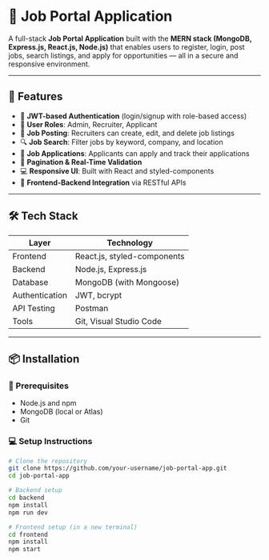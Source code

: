 # 💼 Job Portal Application

A full-stack **Job Portal Application** built with the **MERN stack (MongoDB, Express.js, React.js, Node.js)** that enables users to register, login, post jobs, search listings, and apply for opportunities — all in a secure and responsive environment.

---

## 🚀 Features

- 🔐 **JWT-based Authentication** (login/signup with role-based access)
- 👤 **User Roles**: Admin, Recruiter, Applicant
- 📝 **Job Posting**: Recruiters can create, edit, and delete job listings
- 🔍 **Job Search**: Filter jobs by keyword, company, and location
- 📑 **Job Applications**: Applicants can apply and track their applications
- 🧾 **Pagination & Real-Time Validation**
- 💻 **Responsive UI**: Built with React and styled-components
- 🔗 **Frontend-Backend Integration** via RESTful APIs

---

## 🛠 Tech Stack

| Layer        | Technology                     |
|--------------|--------------------------------|
| Frontend     | React.js, styled-components    |
| Backend      | Node.js, Express.js            |
| Database     | MongoDB (with Mongoose)        |
| Authentication | JWT, bcrypt                   |
| API Testing  | Postman                        |
| Tools        | Git, Visual Studio Code        |

---

## 📦 Installation

### 🔧 Prerequisites

- Node.js and npm
- MongoDB (local or Atlas)
- Git

### 💻 Setup Instructions

```bash
# Clone the repository
git clone https://github.com/your-username/job-portal-app.git
cd job-portal-app

# Backend setup
cd backend
npm install
npm run dev

# Frontend setup (in a new terminal)
cd frontend
npm install
npm start
